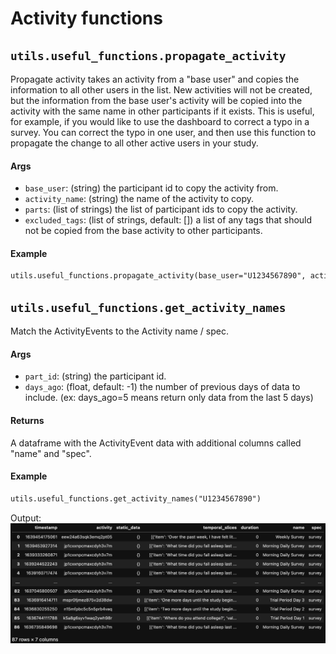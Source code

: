 # Activity functions

## `utils.useful_functions.propagate_activity`
Propagate activity takes an activity from a "base user" and copies the information to all other users in the list. New activities will not be created, but the information from the base user's activity will be copied into the activity with the same name in other participants if it exists. This is useful, for example, if you would like to use the dashboard to correct a typo in a survey. You can correct the typo in one user, and then use this function to propagate the change to all other active users in your study.

#### Args

- `base_user`: (string) the participant id to copy the activity from.
- `activity_name`: (string) the name of the activity to copy.
- `parts`: (list of strings) the list of participant ids to copy the activity.
- `excluded_tags`: (list of strings, default: []) a list of any tags that should not be copied from the base activity to other participants.

#### Example

```markdown
utils.useful_functions.propagate_activity(base_user="U1234567890", activity_name="Sleep Survey", parts=["U11111111", "U22222222"])
```


## `utils.useful_functions.get_activity_names`
Match the ActivityEvents to the Activity name / spec.

#### Args

- `part_id`: (string) the participant id.
- `days_ago`: (float, default: -1) the number of previous days of data to include. (ex: days_ago=5 means return only data from the last 5 days)

#### Returns
A dataframe with the ActivityEvent data with additional columns called "name" and "spec".

#### Example

```markdown
utils.useful_functions.get_activity_names("U1234567890")
```
Output:
![](assets/activity_names.png)



